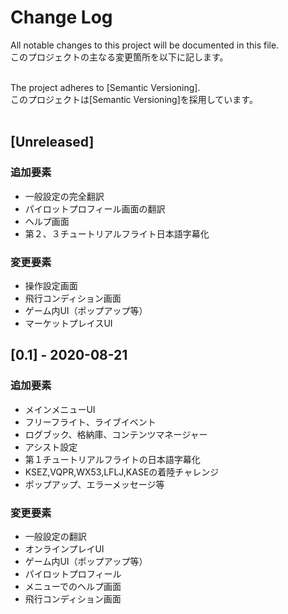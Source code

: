 # Change Log
All notable changes to this project will be documented in this file.<br>
このプロジェクトの主なる変更箇所を以下に記します。<br><br>

The project adheres to [Semantic Versioning].<br>
このプロジェクトは[Semantic Versioning]を採用しています。<br><br>

## [Unreleased]
### 追加要素
- 一般設定の完全翻訳
- パイロットプロフィール画面の翻訳
- ヘルプ画面
- 第２、３チュートリアルフライト日本語字幕化

### 変更要素
- 操作設定画面
- 飛行コンディション画面
- ゲーム内UI（ポップアップ等）
- マーケットプレイスUI

## [0.1] - 2020-08-21
### 追加要素
- メインメニューUI
- フリーフライト、ライブイベント
- ログブック、格納庫、コンテンツマネージャー
- アシスト設定
- 第１チュートリアルフライトの日本語字幕化
- KSEZ,VQPR,WX53,LFLJ,KASEの着陸チャレンジ
- ポップアップ、エラーメッセージ等

### 変更要素
- 一般設定の翻訳
- オンラインプレイUI
- ゲーム内UI（ポップアップ等）
- パイロットプロフィール
- メニューでのヘルプ画面
- 飛行コンディション画面
